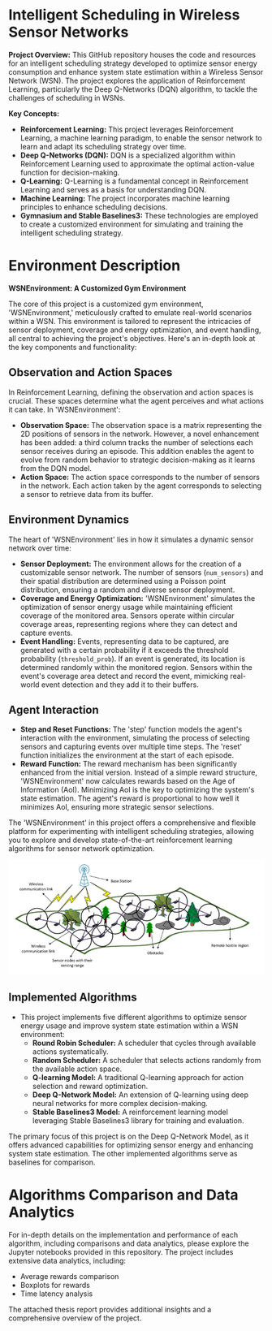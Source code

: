 # Intelligent Scheduling in Wireless Sensor Networks

**Project Overview:**
This GitHub repository houses the code and resources for an intelligent scheduling strategy developed to optimize sensor energy consumption and enhance system state estimation within a Wireless Sensor Network (WSN). The project explores the application of Reinforcement Learning, particularly the Deep Q-Networks (DQN) algorithm, to tackle the challenges of scheduling in WSNs.

**Key Concepts:**
- **Reinforcement Learning:** This project leverages Reinforcement Learning, a machine learning paradigm, to enable the sensor network to learn and adapt its scheduling strategy over time.
- **Deep Q-Networks (DQN):** DQN is a specialized algorithm within Reinforcement Learning used to approximate the optimal action-value function for decision-making.
- **Q-Learning:** Q-Learning is a fundamental concept in Reinforcement Learning and serves as a basis for understanding DQN.
- **Machine Learning:** The project incorporates machine learning principles to enhance scheduling decisions.
- **Gymnasium and Stable Baselines3:** These technologies are employed to create a customized environment for simulating and training the intelligent scheduling strategy.

# Environment Description

**WSNEnvironment: A Customized Gym Environment**

The core of this project is a customized gym environment, 'WSNEnvironment,' meticulously crafted to emulate real-world scenarios within a WSN. This environment is tailored to represent the intricacies of sensor deployment, coverage and energy optimization, and event handling, all central to achieving the project's objectives. Here's an in-depth look at the key components and functionality:

## Observation and Action Spaces
In Reinforcement Learning, defining the observation and action spaces is crucial. These spaces determine what the agent perceives and what actions it can take. In 'WSNEnvironment':
- **Observation Space:** The observation space is a matrix representing the 2D positions of sensors in the network. However, a novel enhancement has been added: a third column tracks the number of selections each sensor receives during an episode. This addition enables the agent to evolve from random behavior to strategic decision-making as it learns from the DQN model.
- **Action Space:** The action space corresponds to the number of sensors in the network. Each action taken by the agent corresponds to selecting a sensor to retrieve data from its buffer.

## Environment Dynamics
The heart of 'WSNEnvironment' lies in how it simulates a dynamic sensor network over time:
- **Sensor Deployment:** The environment allows for the creation of a customizable sensor network. The number of sensors (`num_sensors`) and their spatial distribution are determined using a Poisson point distribution, ensuring a random and diverse sensor deployment.
- **Coverage and Energy Optimization:** 'WSNEnvironment' simulates the optimization of sensor energy usage while maintaining efficient coverage of the monitored area. Sensors operate within circular coverage areas, representing regions where they can detect and capture events.
- **Event Handling:** Events, representing data to be captured, are generated with a certain probability if it exceeds the threshold probability (`threshold_prob`). If an event is generated, its location is determined randomly within the monitored region. Sensors within the event's coverage area detect and record the event, mimicking real-world event detection and they add it to their buffers.

## Agent Interaction
- **Step and Reset Functions:** The 'step' function models the agent's interaction with the environment, simulating the process of selecting sensors and capturing events over multiple time steps. The 'reset' function initializes the environment at the start of each episode.
- **Reward Function:** The reward mechanism has been significantly enhanced from the initial version. Instead of a simple reward structure, 'WSNEnvironment' now calculates rewards based on the Age of Information (AoI). Minimizing AoI is the key to optimizing the system's state estimation. The agent's reward is proportional to how well it minimizes AoI, ensuring more strategic sensor selections.

The 'WSNEnvironment' in this project offers a comprehensive and flexible platform for experimenting with intelligent scheduling strategies, allowing you to explore and develop state-of-the-art reinforcement learning algorithms for sensor network optimization.

![WSNEnvironment](https://github.com/fareskhlifi/Intelligent-Scheduling-using-Reinforcement-learning-and-Deep-Q-Networks/blob/main/WSN.png?raw=true)

## Implemented Algorithms
   - This project implements five different algorithms to optimize sensor energy usage and improve system state estimation within a WSN environment:
     - **Round Robin Scheduler:** A scheduler that cycles through available actions systematically.
     - **Random Scheduler:** A scheduler that selects actions randomly from the available action space.
     - **Q-learning Model:** A traditional Q-learning approach for action selection and reward optimization.
     - **Deep Q-Network Model:** An extension of Q-learning using deep neural networks for more complex decision-making.
     - **Stable Baselines3 Model:** A reinforcement learning model leveraging Stable Baselines3 library for training and evaluation.

   The primary focus of this project is on the Deep Q-Network Model, as it offers advanced capabilities for optimizing sensor energy and enhancing system state estimation. The other implemented algorithms serve as baselines for comparison.

# Algorithms Comparison and Data Analytics

For in-depth details on the implementation and performance of each algorithm, including comparisons and data analytics, please explore the Jupyter notebooks provided in this repository. The project includes extensive data analytics, including:

- Average rewards comparison
- Boxplots for rewards
- Time latency analysis

The attached thesis report provides additional insights and a comprehensive overview of the project.
